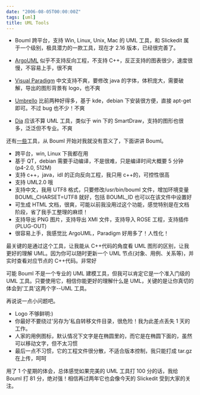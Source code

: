 ```yaml
---
date: "2006-08-05T00:00:00Z"
tags: [uml]
title: UML Tools
---
```


- Bouml
  跨平台，支持 Win, Linux, Unix, Mac 的 UML 工具，和 Slickedit 属于一个级别，极具潜力的一款工具，现在才 2.16 版本，已经很完善了。

- [ArgoUML](http://argouml.tigris.org/)
  似乎不支持反向工程，不支持 C++，反正支持的图表很少，速度很慢，不容易上手，很不爽

- [Visual Paradigm](http://www.visual-paradigm.com)
  中文支持不爽，要修改 java 的字体，体积庞大，需要破解，导出的图形背景有 logo，也不爽

- [Umbrello](http://uml.sourceforge.net/index.php)
  比前两种好得多，基于 kde，debian 下安装很方便，直接 apt-get 即可。不过 bug 也不少！不爽

- [Dia](http://www.lysator.liu.se/%7Ealla/dia/)
  应该不算 UML 工具，类似于 win 下的 SmartDraw，支持的图形也很多，泛泛但不专业。不爽

还有[一些][1]工具，从 Bouml 开始对我就没有意义了，下面讲讲 Bouml。

  - 跨平台，win, Linux 下我都在用
  - 基于 QT，debian 需要手动编译，不是很难，只是编译时间大概要 5 分钟(p4-2.0, 512M)
  - 支持 c++，java，idl 的正向反向工程，我只用 c++的，可控性很高
  - 支持 UML2.0 哦
  - 支持中文，我用 UTF8 格式，只要修改/usr/bin/bouml 文件，增加环境变量 BOUML_CHARSET=UTF8 就好，包括 BOUML_ID 也可以在该文件中设置好
  - 可生成 HTML 文档，很爽，可能以前我没用过这个功能，感觉特别是在文档阶段，省了我手工整理的麻烦！
  - 支持导出 PNG 图片，支持导出 XMI 文件，支持导入 ROSE 工程，支持插件(PLUG-OUT)
  - 很容易上手，我感觉比 ArgoUML，Paradigm 好用多了！人性化！

最关键的是通过这个工具，让我能从 C++代码的角度看 UML 图形的区别，让我更好的理解 UML。因为你可以随时更新一个 UML 节点(对象、用例、关系等)，并实时查看对应节点的 C++代码。非常好

可能 Bouml 不是一个专业的 UML 建模工具，但我可以肯定它是一个准入门级的 UML 工具。只要使用它，相信你能更好的理解什么是 UML，关键的是让你真切的体会到'工具'这两个字--UML 工具。

再说说一点小问题吧。

  - Logo 不够鲜明:)
  - 你最好不要绕过'另存为'私自转移文件目录，很危险！我为此差点丢失 1 天的工作。
  - 人家的用例图标，默认情况下文字是在椭圆里的，而它是在椭圆下面的，虽然可以移动文字，但不太习惯
  - 最后一点不习惯，它的工程文件很分散，不适合版本控制，我只能打成 tar.gz 在上传，呵呵

用了 1 个星期的体会，总体感觉如果完美的 UML 工具打 100 分的话，我给 Bouml 打 81 分，绝对强！相信再过两年它也会像今天的 Slickedit 受到大家的关注。

[1]: http://plg.uwaterloo.ca/%7Emigod/uml.html